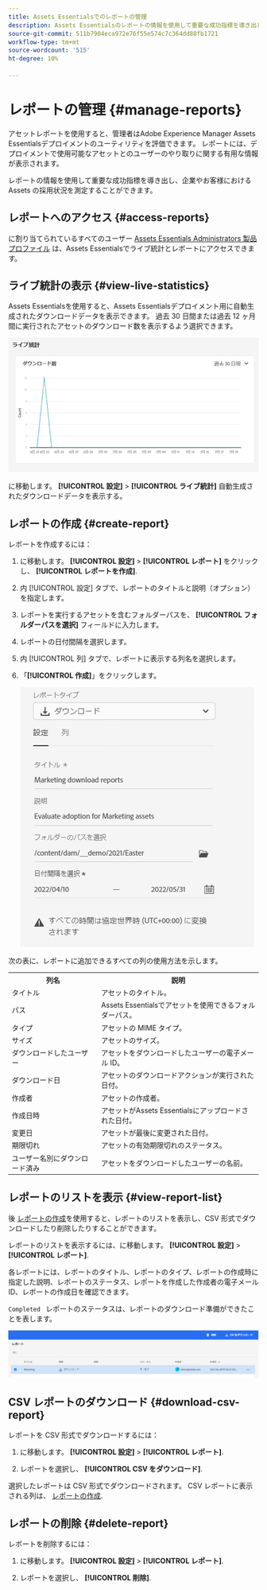 ```yaml
---
title: Assets Essentialsでのレポートの管理
description: Assets Essentialsのレポートの情報を使用して重要な成功指標を導き出し、企業やお客様でのアセットの採用状況を測定することができます。
source-git-commit: 511b7904eca972e76f55e574c7c364dd88fb1721
workflow-type: tm+mt
source-wordcount: '515'
ht-degree: 10%

---
```


# レポートの管理 {#manage-reports}

アセットレポートを使用すると、管理者はAdobe Experience Manager Assets Essentialsデプロイメントのユーティリティを評価できます。 レポートには、デプロイメントで使用可能なアセットとのユーザーのやり取りに関する有用な情報が表示されます。

レポートの情報を使用して重要な成功指標を導き出し、企業やお客様における Assets の採用状況を測定することができます。

## レポートへのアクセス {#access-reports}

に割り当てられているすべてのユーザー [Assets Essentials Administrators 製品プロファイル](deploy-administer.md) は、Assets Essentialsでライブ統計とレポートにアクセスできます。

## ライブ統計の表示 {#view-live-statistics}

Assets Essentialsを使用すると、Assets Essentialsデプロイメント用に自動生成されたダウンロードデータを表示できます。 過去 30 日間または過去 12 ヶ月間に実行されたアセットのダウンロード数を表示するよう選択できます。

![アセット選択時のツールバーオプション](assets/asset-reports-live-statistics.png)

に移動します。 **[!UICONTROL 設定]** > **[!UICONTROL ライブ統計]** 自動生成されたダウンロードデータを表示する。

## レポートの作成 {#create-report}

レポートを作成するには：

1. に移動します。 **[!UICONTROL 設定]** > **[!UICONTROL レポート]** をクリックし、 **[!UICONTROL レポートを作成]**.

1. 内 [!UICONTROL 設定] タブで、レポートのタイトルと説明（オプション）を指定します。

1. レポートを実行するアセットを含むフォルダーパスを、 **[!UICONTROL フォルダーパスを選択]** フィールドに入力します。

1. レポートの日付間隔を選択します。

1. 内 [!UICONTROL 列] タブで、レポートに表示する列名を選択します。

1. 「**[!UICONTROL 作成]**」をクリックします。

   ![レポートをダウンロード](assets/download-reports-config.png)

次の表に、レポートに追加できるすべての列の使用方法を示します。

<table>
    <tbody>
     <tr>
      <th><strong>列名</strong></th>
      <th><strong>説明</strong></th>
     </tr>
     <tr>
      <td>タイトル</td>
      <td>アセットのタイトル。</td>
     </tr>
     <tr>
      <td>パス</td>
      <td>Assets Essentialsでアセットを使用できるフォルダーパス。</td>
     </tr>
     <tr>
      <td>タイプ</td>
      <td>アセットの MIME タイプ。</td>
     </tr>
     <tr>
      <td>サイズ</td>
      <td>アセットのサイズ。</td>
     </tr>
     <tr>
      <td>ダウンロードしたユーザー</td>
      <td>アセットをダウンロードしたユーザーの電子メール ID。</td>
     </tr>
     <tr>
      <td>ダウンロード日</td>
      <td>アセットのダウンロードアクションが実行された日付。</td>
     </tr>
     <tr>
      <td>作成者</td>
      <td>アセットの作成者。</td>
     </tr>
     <tr>
      <td>作成日時</td>
      <td>アセットがAssets Essentialsにアップロードされた日付。</td>
     </tr>
     <tr>
      <td>変更日</td>
      <td>アセットが最後に変更された日付。</td>
     </tr>
     <tr>
      <td>期限切れ</td>
      <td>アセットの有効期限切れのステータス。</td>
     </tr>
     <tr>
      <td>ユーザー名別にダウンロード済み</td>
      <td>アセットをダウンロードしたユーザーの名前。</td>
     </tr>           
    </tbody>
   </table>

## レポートのリストを表示 {#view-report-list}

後 [レポートの作成](#create-report)を使用すると、レポートのリストを表示し、CSV 形式でダウンロードしたり削除したりすることができます。

レポートのリストを表示するには、に移動します。 **[!UICONTROL 設定]** > **[!UICONTROL レポート]**.

各レポートには、レポートのタイトル、レポートのタイプ、レポートの作成時に指定した説明、レポートのステータス、レポートを作成した作成者の電子メール ID、レポートの作成日を確認できます。

`Completed ` レポートのステータスは、レポートのダウンロード準備ができたことを表します。

![レポートのリスト](assets/list-of-reports.png)


## CSV レポートのダウンロード {#download-csv-report}

レポートを CSV 形式でダウンロードするには：

1. に移動します。 **[!UICONTROL 設定]** > **[!UICONTROL レポート]**.

1. レポートを選択し、 **[!UICONTROL CSV をダウンロード]**.

選択したレポートは CSV 形式でダウンロードされます。 CSV レポートに表示される列は、 [レポートの作成](#create-report).

## レポートの削除 {#delete-report}

レポートを削除するには：

1. に移動します。 **[!UICONTROL 設定]** > **[!UICONTROL レポート]**.

1. レポートを選択し、 **[!UICONTROL 削除]**.
